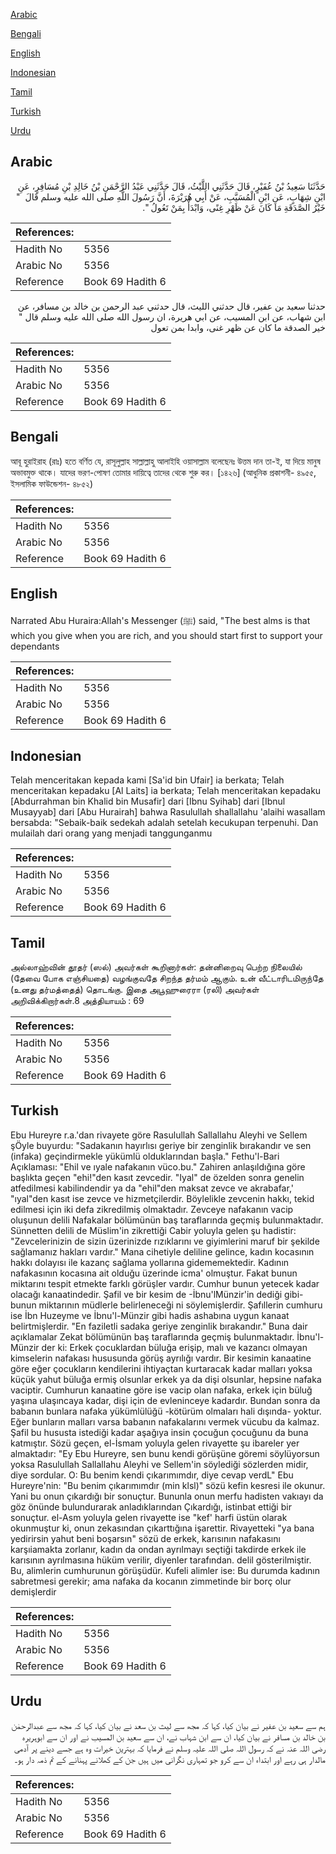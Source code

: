 [Arabic](#arabic)

[Bengali](#bengali)

[English](#english)

[Indonesian](#indonesian)

[Tamil](#tamil)

[Turkish](#turkish)

[Urdu](#urdu)

## Arabic


<div dir="rtl" lang="ar" style={{fontSize:'larger',backgroundColor:'#f8f9fa',padding:20}}>
حَدَّثَنَا سَعِيدُ بْنُ عُفَيْرٍ، قَالَ حَدَّثَنِي اللَّيْثُ، قَالَ حَدَّثَنِي عَبْدُ الرَّحْمَنِ بْنُ خَالِدِ بْنِ مُسَافِرٍ، عَنِ ابْنِ شِهَابٍ، عَنِ ابْنِ الْمُسَيَّبِ، عَنْ أَبِي هُرَيْرَةَ، أَنَّ رَسُولَ اللَّهِ صلى الله عليه وسلم قَالَ ‏ "‏ خَيْرُ الصَّدَقَةِ مَا كَانَ عَنْ ظَهْرِ غِنًى، وَابْدَأْ بِمَنْ تَعُولُ ‏"‏‏.‏
</div>
<div style={{backgroundColor:'#f8f9fa',padding:20, marginBottom: 10}}><table> <thead> <tr> <th>References:</th> <th></th> </tr> </thead> <tbody><tr><td>Hadith No</td><td>5356</td></tr><tr><td>Arabic No</td><td>5356</td></tr><tr><td>Reference</td><td>Book 69 Hadith 6</td></tr></tbody></table></div>


<div dir="rtl" lang="ar" style={{fontSize:'larger',backgroundColor:'#f8f9fa',padding:20}}>
حدثنا سعيد بن عفير، قال حدثني الليث، قال حدثني عبد الرحمن بن خالد بن مسافر، عن ابن شهاب، عن ابن المسيب، عن ابي هريرة، ان رسول الله صلى الله عليه وسلم قال " خير الصدقة ما كان عن ظهر غنى، وابدا بمن تعول
</div>
<div style={{backgroundColor:'#f8f9fa',padding:20, marginBottom: 10}}><table> <thead> <tr> <th>References:</th> <th></th> </tr> </thead> <tbody><tr><td>Hadith No</td><td>5356</td></tr><tr><td>Arabic No</td><td>5356</td></tr><tr><td>Reference</td><td>Book 69 Hadith 6</td></tr></tbody></table></div>

## Bengali


<div dir="ltr" lang="bn" style={{fontSize:'larger',backgroundColor:'#f8f9fa',padding:20}}>
আবূ হুরাইরাহ (রাঃ) হতে বর্ণিত যে, রাসূলুল্লাহ সাল্লাল্লাহু আলাইহি ওয়াসাল্লাম বলেছেনঃ উত্তম দান তা-ই, যা দিয়ে মানুষ অভাবমুক্ত থাকে। যাদের ভরণ-পোষণ তোমার দায়িত্বে তাদের থেকে শুরু কর। [১৪২৬] (আধুনিক প্রকাশনী- ৪৯৫৫, ইসলামিক ফাউন্ডেশন- ৪৮৫২)
</div>
<div style={{backgroundColor:'#f8f9fa',padding:20, marginBottom: 10}}><table> <thead> <tr> <th>References:</th> <th></th> </tr> </thead> <tbody><tr><td>Hadith No</td><td>5356</td></tr><tr><td>Arabic No</td><td>5356</td></tr><tr><td>Reference</td><td>Book 69 Hadith 6</td></tr></tbody></table></div>

## English


<div dir="ltr" lang="en" style={{fontSize:'larger',backgroundColor:'#f8f9fa',padding:20}}>
Narrated Abu Huraira:Allah's Messenger (ﷺ) said, "The best alms is that which you give when you are rich, and you should start first to support your dependants
</div>
<div style={{backgroundColor:'#f8f9fa',padding:20, marginBottom: 10}}><table> <thead> <tr> <th>References:</th> <th></th> </tr> </thead> <tbody><tr><td>Hadith No</td><td>5356</td></tr><tr><td>Arabic No</td><td>5356</td></tr><tr><td>Reference</td><td>Book 69 Hadith 6</td></tr></tbody></table></div>

## Indonesian


<div dir="ltr" lang="id" style={{fontSize:'larger',backgroundColor:'#f8f9fa',padding:20}}>
Telah menceritakan kepada kami [Sa'id bin Ufair] ia berkata; Telah menceritakan kepadaku [Al Laits] ia berkata; Telah menceritakan kepadaku [Abdurrahman bin Khalid bin Musafir] dari [Ibnu Syihab] dari [Ibnul Musayyab] dari [Abu Hurairah] bahwa Rasulullah shallallahu 'alaihi wasallam bersabda: "Sebaik-baik sedekah adalah setelah kecukupan terpenuhi. Dan mulailah dari orang yang menjadi tanggunganmu
</div>
<div style={{backgroundColor:'#f8f9fa',padding:20, marginBottom: 10}}><table> <thead> <tr> <th>References:</th> <th></th> </tr> </thead> <tbody><tr><td>Hadith No</td><td>5356</td></tr><tr><td>Arabic No</td><td>5356</td></tr><tr><td>Reference</td><td>Book 69 Hadith 6</td></tr></tbody></table></div>

## Tamil


<div dir="ltr" lang="ta" style={{fontSize:'larger',backgroundColor:'#f8f9fa',padding:20}}>
அல்லாஹ்வின் தூதர் (ஸல்) அவர்கள் கூறினார்கள்: தன்னிறைவு பெற்ற நிலையில் (தேவை போக எஞ்சியதை) வழங்குவதே சிறந்த தர்மம் ஆகும். உன் வீட்டாரிடமிருந்தே (உனது தர்மத்தைத்) தொடங்கு. இதை அபூஹுரைரா (ரலி) அவர்கள் அறிவிக்கிறார்கள்.8 அத்தியாயம் : 69
</div>
<div style={{backgroundColor:'#f8f9fa',padding:20, marginBottom: 10}}><table> <thead> <tr> <th>References:</th> <th></th> </tr> </thead> <tbody><tr><td>Hadith No</td><td>5356</td></tr><tr><td>Arabic No</td><td>5356</td></tr><tr><td>Reference</td><td>Book 69 Hadith 6</td></tr></tbody></table></div>

## Turkish


<div dir="ltr" lang="tr" style={{fontSize:'larger',backgroundColor:'#f8f9fa',padding:20}}>
Ebu Hureyre r.a.'dan rivayete göre Rasulullah Sallallahu Aleyhi ve Sellem şÖyle buyurdu: "Sadakanın hayırlısı geriye bir zenginlik bırakandır ve sen (infaka) geçindirmekle yükümlü olduklarından başla." Fethu'l-Bari Açıklaması: "Ehil ve ıyale nafakanın vüco.bu." Zahiren anlaşıldığına göre başlıkta geçen "ehi!"den kasıt zevcedir. "Iyal" de özelden sonra genelin atfedilmesi kabilindendir ya da "ehil"den maksat zevce ve akrabafar,' "ıyal"den kasıt ise zevce ve hizmetçilerdir. Böylelikle zevcenin hakkı, tekid edilmesi için iki defa zikredilmiş olmaktadır. Zevceye nafakanın vacip oluşunun delili Nafakalar bölümünün baş taraflarında geçmiş bulunmaktadır. Sünnetten delili de Müslim'in zikrettiği Cabir yoluyla gelen şu hadistir: "Zevcelerinizin de sizin üzerinizde rızıklarını ve giyimlerini maruf bir şekilde sağlamanız hakları vardır." Mana cihetiyle deliline gelince, kadın kocasının hakkı dolayısı ile kazanç sağlama yollarına gidememektedir. Kadının nafakasının kocasına ait olduğu üzerinde icma' olmuştur. Fakat bunun miktarını tespit etmekte farklı görüşler vardır. Cumhur bunun yetecek kadar olacağı kanaatindedir. Şafil ve bir kesim de -İbnu'lMünzir'in dediği gibi- bunun miktarının müdlerle belirleneceği ni söylemişlerdir. Şafıllerin cumhuru ise İbn Huzeyme ve İbnu'l-Münzir gibi hadis ashabına uygun kanaat belirtmişlerdir. "En faziletli sadaka geriye zenginlik bırakandır." Buna dair açıklamalar Zekat bölümünün baş taraflarında geçmiş bulunmaktadır. İbnu'l-Münzir der ki: Erkek çocuklardan büluğa erişip, malı ve kazancı olmayan kimselerin nafakası hususunda görüş ayrılığı vardır. Bir kesimin kanaatine göre eğer çocukların kendilerini ihtiyaçtan kurtaracak kadar malları yoksa küçük yahut büluğa ermiş olsunlar erkek ya da dişi olsunlar, hepsine nafaka vaciptir. Cumhurun kanaatine göre ise vacip olan nafaka, erkek için büluğ yaşına ulaşıncaya kadar, dişi için de evleninceye kadardır. Bundan sonra da babanın bunlara nafaka yükümlülüğü -kötürüm olmaları hali dışında- yoktur. Eğer bunların malları varsa babanın nafakalarını vermek vücubu da kalmaz. Şafil bu hususta istediği kadar aşağıya insin çocuğun çocuğunu da buna katmıştır. Sözü geçen, el-İsmam yoluyla gelen rivayette şu ibareler yer almaktadır: "Ey Ebu Hureyre, sen bunu kendi görüşüne göremi söylüyorsun yoksa Rasulullah Sallallahu Aleyhi ve Sellem'in söylediği sözlerden midir, diye sordular. O: Bu benim kendi çıkarımımdır, diye cevap verdL" Ebu Hureyre'nin: "Bu benim çıkarımımdır (min klsl)" sözü kefin kesresi ile okunur. Yani bu onun çıkardığı bir sonuçtur. Bununla onun merfu hadisten vakıayı da göz önünde bulundurarak anladıklarından Çıkardığı, istinbat ettiği bir sonuçtur. el-Asm yoluyla gelen rivayette ise "kef' harfi üstün olarak okunmuştur ki, onun zekasından çıkarttığına işarettir. Rivayetteki "ya bana yedirirsin yahut beni boşarsın" sözü de erkek, karısının nafakasını karşıiamakta zorlanır, kadın da ondan ayrılmayı seçtiği takdirde erkek ile karısının ayrılmasına hüküm verilir, diyenler tarafından. delil gösterilmiştir. Bu, alimlerin cumhurunun görüşüdür. Kufeli alimler ise: Bu durumda kadının sabretmesi gerekir; ama nafaka da kocanın zimmetinde bir borç olur demişlerdir
</div>
<div style={{backgroundColor:'#f8f9fa',padding:20, marginBottom: 10}}><table> <thead> <tr> <th>References:</th> <th></th> </tr> </thead> <tbody><tr><td>Hadith No</td><td>5356</td></tr><tr><td>Arabic No</td><td>5356</td></tr><tr><td>Reference</td><td>Book 69 Hadith 6</td></tr></tbody></table></div>

## Urdu


<div dir="rtl" lang="ur" style={{fontSize:'larger',backgroundColor:'#f8f9fa',padding:20}}>
ہم سے سعید بن عفیر نے بیان کیا، کہا کہ مجھ سے لیث بن سعد نے بیان کیا، کہا کہ مجھ سے عبدالرحمٰن بن خالد بن مسافر نے بیان کیا، ان سے ابن شہاب نے، ان سے سعید بن المسیب نے اور ان سے ابوہریرہ رضی اللہ عنہ نے کہ رسول اللہ صلی اللہ علیہ وسلم نے فرمایا کہ بہترین خیرات وہ ہے جسے دینے پر آدمی مالدار ہی رہے اور ابتداء ان سے کرو جو تمہاری نگرانی میں ہیں جن کے کھلانے پہنانے کے تم ذمہ دار ہو۔
</div>
<div style={{backgroundColor:'#f8f9fa',padding:20, marginBottom: 10}}><table> <thead> <tr> <th>References:</th> <th></th> </tr> </thead> <tbody><tr><td>Hadith No</td><td>5356</td></tr><tr><td>Arabic No</td><td>5356</td></tr><tr><td>Reference</td><td>Book 69 Hadith 6</td></tr></tbody></table></div>